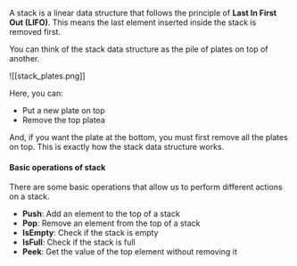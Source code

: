 A stack is a linear data structure that follows the principle of **Last In First Out (LIFO)**. This means the last element inserted inside the stack is removed first.

You can think of the stack data structure as the pile of plates on top of another.

![[stack_plates.png]]

Here, you can:
- Put a new plate on top
- Remove the top platea

And, if you want the plate at the bottom, you must first remove all the plates on top. This is exactly how the stack data structure works.

#### Basic operations of stack

There are some basic operations that allow us to perform different actions on a stack.

- **Push**: Add an element to the top of a stack
- **Pop**: Remove an element from the top of a stack
- **IsEmpty**: Check if the stack is empty
- **IsFull**: Check if the stack is full
- **Peek**: Get the value of the top element without removing it
